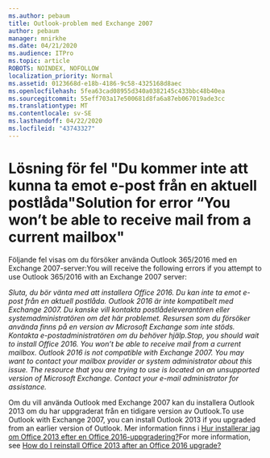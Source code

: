 ```yaml
---
ms.author: pebaum
title: Outlook-problem med Exchange 2007
author: pebaum
manager: mnirkhe
ms.date: 04/21/2020
ms.audience: ITPro
ms.topic: article
ROBOTS: NOINDEX, NOFOLLOW
localization_priority: Normal
ms.assetid: 0123668d-e18b-4186-9c58-4325168d8aec
ms.openlocfilehash: 5fea63cad08955d340a0382145c433bbc48b40ea
ms.sourcegitcommit: 55eff703a17e500681d8fa6a87eb067019ade3cc
ms.translationtype: MT
ms.contentlocale: sv-SE
ms.lasthandoff: 04/22/2020
ms.locfileid: "43743327"
---
```

# <a name="solution-for-error-you-wont-be-able-to-receive-mail-from-a-current-mailbox"></a><span data-ttu-id="414a0-102">Lösning för fel "Du kommer inte att kunna ta emot e-post från en aktuell postlåda"</span><span class="sxs-lookup"><span data-stu-id="414a0-102">Solution for error “You won’t be able to receive mail from a current mailbox"</span></span>
<span data-ttu-id="414a0-103">Följande fel visas om du försöker använda Outlook 365/2016 med en Exchange 2007-server:</span><span class="sxs-lookup"><span data-stu-id="414a0-103">You will receive the following errors if you attempt to use Outlook 365/2016 with an Exchange 2007 server:</span></span>

<span data-ttu-id="414a0-104">*Sluta, du bör vänta med att installera Office 2016. Du kan inte ta emot e-post från en aktuell postlåda. Outlook 2016 är inte kompatibelt med Exchange 2007. Du kanske vill kontakta postlådeleverantören eller systemadministratören om det här problemet. Resursen som du försöker använda finns på en version av Microsoft Exchange som inte stöds. Kontakta e-postadministratören om du behöver hjälp.*</span><span class="sxs-lookup"><span data-stu-id="414a0-104">*Stop, you should wait to install Office 2016. You won’t be able to receive mail from a current mailbox. Outlook 2016 is not compatible with Exchange 2007. You may want to contact your mailbox provider or system administrator about this issue. The resource that you are trying to use is located on an unsupported version of Microsoft Exchange. Contact your e-mail administrator for assistance.*</span></span>

<span data-ttu-id="414a0-105">Om du vill använda Outlook med Exchange 2007 kan du installera Outlook 2013 om du har uppgraderat från en tidigare version av Outlook.</span><span class="sxs-lookup"><span data-stu-id="414a0-105">To use Outlook with Exchange 2007, you can install Outlook 2013 if you upgraded from an earlier version of Outlook.</span></span> <span data-ttu-id="414a0-106">Mer information finns i [Hur installerar jag om Office 2013 efter en Office 2016-uppgradering?](https://support.office.com/article/a6ca92f4-cbb4-4609-9fdb-f8d3dd6812f3)</span><span class="sxs-lookup"><span data-stu-id="414a0-106">For more information, see [How do I reinstall Office 2013 after an Office 2016 upgrade?](https://support.office.com/article/a6ca92f4-cbb4-4609-9fdb-f8d3dd6812f3)</span></span>